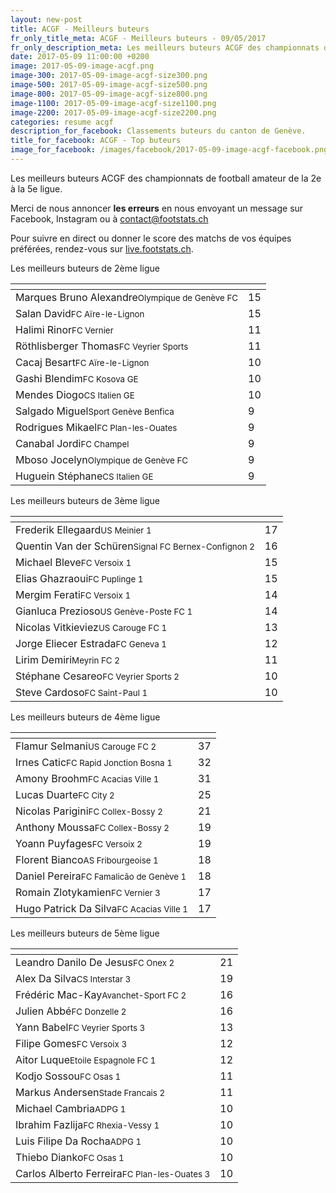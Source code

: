 ```yaml
---
layout: new-post
title: ACGF - Meilleurs buteurs
fr_only_title_meta: ACGF - Meilleurs buteurs - 09/05/2017
fr_only_description_meta: Les meilleurs buteurs ACGF des championnats de football amateur de la 2e à la 5e ligue - 09/05/2017
date: 2017-05-09 11:00:00 +0200
image: 2017-05-09-image-acgf.png
image-300: 2017-05-09-image-acgf-size300.png
image-500: 2017-05-09-image-acgf-size500.png
image-800: 2017-05-09-image-acgf-size800.png
image-1100: 2017-05-09-image-acgf-size1100.png
image-2200: 2017-05-09-image-acgf-size2200.png
categories: resume acgf
description_for_facebook: Classements buteurs du canton de Genève.
title_for_facebook: ACGF - Top buteurs
image_for_facebook: /images/facebook/2017-05-09-image-acgf-facebook.png
---
```

Les meilleurs buteurs ACGF des championnats de football amateur de la 2e à la 5e ligue.

Merci de nous annoncer <b>les erreurs</b> en nous envoyant un message sur Facebook, Instagram ou à contact@footstats.ch

Pour suivre en direct ou donner le score des matchs de vos équipes préférées, rendez-vous sur <a href='http://live.footstats.ch'>live.footstats.ch</a>.

Les meilleurs buteurs de 2ème ligue

<table class="table"><thead><tr><th><i class="fa fa-male"></i></th><th><i class="fa fa-futbol-o"></i></th></tr></thead><tbody><tr><td>Marques Bruno Alexandre<span class='d-block team-name'><small>Olympique de Genève FC</small></span></td><td>15</td></tr><tr><td>Salan David<span class='d-block team-name'><small>FC Aïre-le-Lignon</small></span></td><td>15</td></tr><tr><td>Halimi Rinor<span class='d-block team-name'><small>FC Vernier</small></span></td><td>11</td></tr><tr><td>Röthlisberger Thomas<span class='d-block team-name'><small>FC Veyrier Sports</small></span></td><td>11</td></tr><tr><td>Cacaj Besart<span class='d-block team-name'><small>FC Aïre-le-Lignon</small></span></td><td>10</td></tr><tr><td>Gashi Blendim<span class='d-block team-name'><small>FC Kosova GE</small></span></td><td>10</td></tr><tr><td>Mendes Diogo<span class='d-block team-name'><small>CS Italien GE</small></span></td><td>10</td></tr><tr><td>Salgado Miguel<span class='d-block team-name'><small>Sport Genève Benfica</small></span></td><td>9</td></tr><tr><td>Rodrigues Mikael<span class='d-block team-name'><small>FC Plan-les-Ouates</small></span></td><td>9</td></tr><tr><td>Canabal Jordi<span class='d-block team-name'><small>FC Champel</small></span></td><td>9</td></tr><tr><td>Mboso Jocelyn<span class='d-block team-name'><small>Olympique de Genève FC</small></span></td><td>9</td></tr><tr><td>Huguein Stéphane<span class='d-block team-name'><small>CS Italien GE</small></span></td><td>9</td></tr></tbody></table>Les meilleurs buteurs de 3ème ligue

<table class="table"><thead><tr><th><i class="fa fa-male"></i></th><th><i class="fa fa-futbol-o"></i></th></tr></thead><tbody><tr><td>Frederik Ellegaard<span class='d-block team-name'><small>US Meinier 1</small></span></td><td>17</td></tr><tr><td>Quentin Van der Schüren<span class='d-block team-name'><small>Signal FC Bernex-Confignon 2</small></span></td><td>16</td></tr><tr><td>Michael Bleve<span class='d-block team-name'><small>FC Versoix 1</small></span></td><td>15</td></tr><tr><td>Elias Ghazraoui<span class='d-block team-name'><small>FC Puplinge 1</small></span></td><td>15</td></tr><tr><td>Mergim Ferati<span class='d-block team-name'><small>FC Versoix 1</small></span></td><td>14</td></tr><tr><td>Gianluca Prezioso<span class='d-block team-name'><small>US Genève-Poste FC 1</small></span></td><td>14</td></tr><tr><td>Nicolas Vitkieviez<span class='d-block team-name'><small>US Carouge FC 1</small></span></td><td>13</td></tr><tr><td>Jorge Eliecer Estrada<span class='d-block team-name'><small>FC Geneva 1</small></span></td><td>12</td></tr><tr><td>Lirim Demiri<span class='d-block team-name'><small>Meyrin FC 2</small></span></td><td>11</td></tr><tr><td>Stéphane Cesareo<span class='d-block team-name'><small>FC Veyrier Sports 2</small></span></td><td>10</td></tr><tr><td>Steve Cardoso<span class='d-block team-name'><small>FC Saint-Paul 1</small></span></td><td>10</td></tr></tbody></table>Les meilleurs buteurs de 4ème ligue

<table class="table"><thead><tr><th><i class="fa fa-male"></i></th><th><i class="fa fa-futbol-o"></i></th></tr></thead><tbody><tr><td>Flamur Selmani<span class='d-block team-name'><small>US Carouge FC 2</small></span></td><td>37</td></tr><tr><td>Irnes Catic<span class='d-block team-name'><small>FC Rapid Jonction Bosna 1</small></span></td><td>32</td></tr><tr><td>Amony Broohm<span class='d-block team-name'><small>FC Acacias Ville 1</small></span></td><td>31</td></tr><tr><td>Lucas Duarte<span class='d-block team-name'><small>FC City 2</small></span></td><td>25</td></tr><tr><td>Nicolas Parigini<span class='d-block team-name'><small>FC Collex-Bossy 2</small></span></td><td>21</td></tr><tr><td>Anthony Moussa<span class='d-block team-name'><small>FC Collex-Bossy 2</small></span></td><td>19</td></tr><tr><td>Yoann Puyfages<span class='d-block team-name'><small>FC Versoix 2</small></span></td><td>19</td></tr><tr><td>Florent Bianco<span class='d-block team-name'><small>AS Fribourgeoise 1</small></span></td><td>18</td></tr><tr><td>Daniel Pereira<span class='d-block team-name'><small>FC Famalicão de Genève 1</small></span></td><td>18</td></tr><tr><td>Romain Zlotykamien<span class='d-block team-name'><small>FC Vernier 3</small></span></td><td>17</td></tr><tr><td>Hugo Patrick Da Silva<span class='d-block team-name'><small>FC Acacias Ville 1</small></span></td><td>17</td></tr></tbody></table>Les meilleurs buteurs de 5ème ligue

<table class="table"><thead><tr><th><i class="fa fa-male"></i></th><th><i class="fa fa-futbol-o"></i></th></tr></thead><tbody><tr><td>Leandro Danilo De Jesus<span class='d-block team-name'><small>FC Onex 2</small></span></td><td>21</td></tr><tr><td>Alex Da Silva<span class='d-block team-name'><small>CS Interstar  3</small></span></td><td>19</td></tr><tr><td>Frédéric Mac-Kay<span class='d-block team-name'><small>Avanchet-Sport FC 2</small></span></td><td>16</td></tr><tr><td>Julien Abbé<span class='d-block team-name'><small>FC Donzelle 2</small></span></td><td>16</td></tr><tr><td>Yann Babel<span class='d-block team-name'><small>FC Veyrier Sports 3</small></span></td><td>13</td></tr><tr><td>Filipe Gomes<span class='d-block team-name'><small>FC Versoix 3</small></span></td><td>12</td></tr><tr><td>Aitor Luque<span class='d-block team-name'><small>Etoile Espagnole FC 1</small></span></td><td>12</td></tr><tr><td>Kodjo Sossou<span class='d-block team-name'><small>FC Osas 1</small></span></td><td>11</td></tr><tr><td>Markus Andersen<span class='d-block team-name'><small>Stade Francais 2</small></span></td><td>11</td></tr><tr><td>Michael Cambria<span class='d-block team-name'><small>ADPG 1</small></span></td><td>10</td></tr><tr><td>Ibrahim Fazlija<span class='d-block team-name'><small>FC Rhexia-Vessy 1</small></span></td><td>10</td></tr><tr><td>Luis Filipe Da Rocha<span class='d-block team-name'><small>ADPG 1</small></span></td><td>10</td></tr><tr><td>Thiebo Dianko<span class='d-block team-name'><small>FC Osas 1</small></span></td><td>10</td></tr><tr><td>Carlos Alberto Ferreira<span class='d-block team-name'><small>FC Plan-les-Ouates 3</small></span></td><td>10</td></tr></tbody></table>